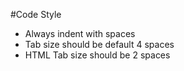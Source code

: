 #Code Style

- Always indent with spaces
- Tab size should be default 4 spaces
- HTML Tab size should be 2 spaces
